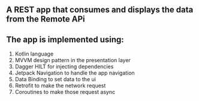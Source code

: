 ## A REST app that consumes and displays the data from the Remote APi

## The app is implemented using:
1. Kotlin language
2. MVVM design pattern in the presentation layer
4. Dagger HILT for injecting dependencies
5. Jetpack Navigation to handle the app navigation
5. Data Binding to set data to the ui
6. Retrofit to make the network request
7. Coroutines to make those request async
